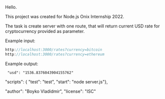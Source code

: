 
Hello.

This project was created for Node.js Onix Internship 2022.

The task is create server with one route, that will return current USD rate for cryptocurrency provided as parameter.

Example input:
```javascript
http://localhost:3000/rates?currency=bitcoin
http://localhost:3000/rates?currency=ethereum
```
Example output:
```
 "usd": "1536.8376043904155762"
 ```
 
 "scripts": {
    "test": "test",
    "start": "node server.js"},
    
  "author": "Boyko Vladidmir",
  "license": "ISC"
